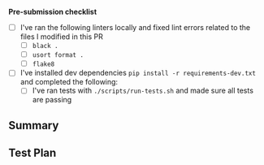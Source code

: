 <!-- Thanks for submitting a pull request! We appreciate you spending the time to work on these changes. Please provide enough information so that others can review your pull request. -->

**Pre-submission checklist**
- [ ] I've ran the following linters locally and fixed lint errors related to the files I modified in this PR
    - [ ] `black .`
    - [ ] `usort format .`
    - [ ] `flake8`
- [ ] I've installed dev dependencies `pip install -r requirements-dev.txt` and completed the following:
    - [ ] I've ran tests with `./scripts/run-tests.sh` and made sure all tests are passing

## Summary

<!-- Explain the motivation for making this change and any other context that you think would help reviewers of your code. What existing problem does the pull request solve? -->

## Test Plan

<!-- Demonstrate the code is solid. Example: The exact commands you ran and their output, screenshots / videos if the pull request changes the user interface. How exactly did you verify that your PR solves the issue you wanted to solve? -->

<!-- If a relevant Github issue exists for this PR, please make sure you link that issue to this PR -->
